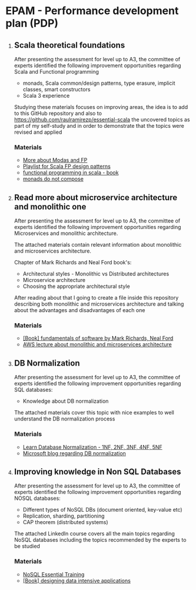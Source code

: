 # EPAM - Performance development plan (PDP)

1. ## Scala theoretical foundations

    After presenting the assessment for level up to A3, the committee of experts identified the following improvement opportunities  regarding Scala and Functional programming

    - monads, Scala common/design patterns, type erasure, implicit classes, smart constructors
    - Scala 3 experience

    Studying these materials focuses on improving areas, the idea is to add to this GitHub repository and also to https://github.com/raulramirezp/essential-scala the uncovered topics as part of my self-study and in order to demonstrate that the topics were revised and applied

    ### Materials
    - [More about Modas and FP](https://www.youtube.com/playlist?list=PLJGDHERh23x-9bxGrCbyX-tXJG99XczNC)
    - [Playlist for Scala FP design patterns](https://www.youtube.com/playlist?list=PLJGDHERh23x9Wzcbc7j9ZDl03tKQF5QDN)
    - [functional programming in scala - book](https://www.manning.com/books/functional-programming-in-scala)
    - [monads do not compose](https://blog.tmorris.net/posts/monads-do-not-compose/)


2. ## Read more about microservice architecture and monolithic one
   After presenting the assessment for level up to A3, the committee of experts identified the following improvement opportunities regarding Microservices and monolithic architecture.

   The attached materials contain relevant information about monolithic and microservices architecture.

   Chapter of Mark Richards and Neal Ford book's:
    - Architectural styles - Monolithic vs Distributed architectures
    - Microservice architecture
    - Choosing the appropriate architectural style

    After reading about that I going to create a file inside this repository describing both monolithic and microservices architecture and talking about the advantages and disadvantages of each one

    ### Materials
    - [[Book] fundamentals of software by Mark Richards, Neal Ford](https://www.oreilly.com/library/view/fundamentals-of-software/9781492043447/)
    - [AWS lecture about monolithic and microservices architecture](https://aws.amazon.com/compare/the-difference-between-monolithic-and-microservices-architecture/)

3. ## DB Normalization

   After presenting the assessment for level up to A3, the committee of experts identified the following improvement opportunities  regarding SQL databases:

    * Knowledge about DB normalization

    The attached materials cover this topic with nice examples to well understand the DB normalization process

    ### Materials
    - [Learn Database Normalization - 1NF, 2NF, 3NF, 4NF, 5NF](https://www.youtube.com/watch?v=GFQaEYEc8_8)
    - [Microsoft blog regarding DB normalization](https://learn.microsoft.com/en-us/office/troubleshoot/access/database-normalization-description)

4. ## Improving knowledge in Non SQL Databases

    After presenting the assessment for level up to A3, the committee of experts identified the following improvement opportunities  regarding NOSQL databases:

    - Different types of NoSQL DBs (document oriented, key-value etc)
    - Replication, sharding, partitioning 
    - CAP theorem (distributed systems) 

    The attached LinkedIn course covers all the main topics regarding NoSQL databases including the topics recommended by the experts to be studied 

    ### Materials
    - [NoSQL Essential Training](https://learn.epam.com/catalog/detailsPage?id=b6caac6b-afbc-4c0f-9f17-ebc862603cf3)
    - [[Book] designing data intensive applications](https://www.oreilly.com/library/view/designing-data-intensive-applications/9781491903063/)